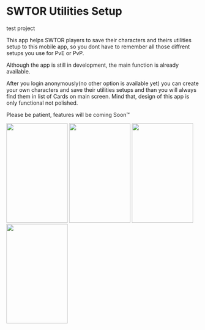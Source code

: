 # SWTOR Utilities Setup
test project

This app helps SWTOR players to save their characters and theirs utilities setup to this mobile app, 
so you dont have to remember all those diffrent setups you use for PvE or PvP.

Although the app is still in development, the main function is already available.

After you login anonymously(no other option is available yet) you can create your own characters and save their utilities setups
and than you will always find them in list of Cards on main screen.
Mind that, design of this app is only functional not polished.

Please be patient, features will be coming Soon™

<img src="http://rudolfhladik.com/swtor_app/swtor_app_promo_1.png" width="160px" height="260px"></img>
<img src="http://rudolfhladik.com/swtor_app/swtor_app_promo_2.png" width="160px" height="260px"></img>
<img src="http://rudolfhladik.com/swtor_app/swtor_app_promo_3.png" width="160px" height="260px"></img>
<img src="http://rudolfhladik.com/swtor_app/swtor_app_promo_4.png" width="160px" height="260px"></img>
